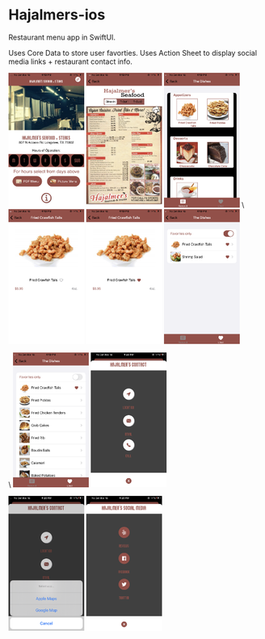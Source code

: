 # Hajalmers-ios
Restaurant menu app in SwiftUI.


Uses Core Data to store user favorties. 
Uses Action Sheet to display social media links + restaurant contact info.  

<img src="https://github.com/BenitoR7/Hajalmers-ios/blob/main/pngs/IMG_3371.PNG?raw=true" width="150" alt="hajalmers" border="0"></a>
<img src="https://github.com/BenitoR7/Hajalmers-ios/blob/main/pngs/IMG_3372.PNG?raw=true" width="150" alt="hajalmers" border="0"></a>
<img src="https://github.com/BenitoR7/Hajalmers-ios/blob/main/pngs/IMG_3373.PNG?raw=true" width="150" alt="hajalmers" border="0"></a>
\\
<img src="https://github.com/BenitoR7/Hajalmers-ios/blob/main/pngs/IMG_3374.PNG?raw=true" width="150" alt="hajalmers" border="0"></a>
<img src="https://github.com/BenitoR7/Hajalmers-ios/blob/main/pngs/IMG_3375.PNG?raw=true" width="150" alt="hajalmers" border="0"></a>
<img src="https://github.com/BenitoR7/Hajalmers-ios/blob/main/pngs/IMG_3376.PNG?raw=true" width="150"  alt="hajalmers" border="0"></a>

\\
<img src="https://github.com/BenitoR7/Hajalmers-ios/blob/main/pngs/IMG_3377.PNG?raw=true"  width="150" alt="hajalmers" border="0"></a>
<img src="https://github.com/BenitoR7/Hajalmers-ios/blob/main/pngs/IMG_3378.PNG?raw=true" width="150" alt="hajalmers" border="0"></a>

<img src="https://github.com/BenitoR7/Hajalmers-ios/blob/main/pngs/IMG_3379.PNG?raw=true" width="150" alt="hajalmers" border="0"></a>
<img src="https://github.com/BenitoR7/Hajalmers-ios/blob/main/pngs/IMG_3380.PNG?raw=true" width="150" alt="hajalmers" border="0"></a>



